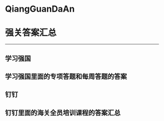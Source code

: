 # QiangGuanDaAn #
# 强关答案汇总 #
---
## 学习强国 ##

学习强国里面的**专项答题**和**每周答题**的答案
---
## 钉钉 ##

钉钉里面的**海关全员培训课程**的答案汇总
---
